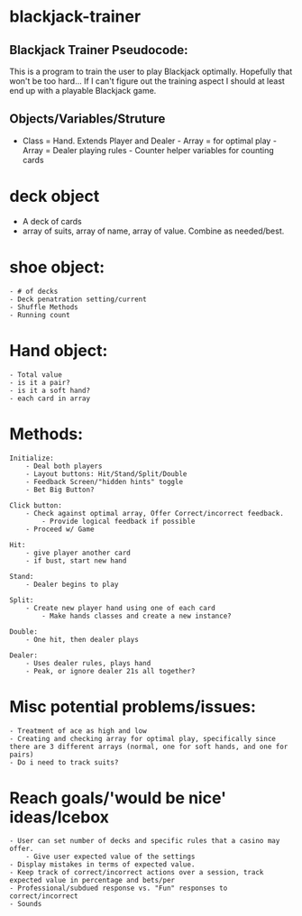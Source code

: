 # blackjack-trainer

## Blackjack Trainer Pseudocode:
This is a program to train the user to play Blackjack optimally. Hopefully that won't be too hard...
If I can't figure out the training aspect I should at least end up with a playable Blackjack game.


## Objects/Variables/Struture

   - Class = Hand. Extends Player and Dealer
    - Array = for optimal play
    - Array = Dealer playing rules
    - Counter helper variables for counting cards

# deck object
   - A deck of cards
   - array of suits, array of name, array of value. Combine as needed/best.
   
# shoe object:
    - # of decks
    - Deck penatration setting/current
    - Shuffle Methods
    - Running count

# Hand object:
    - Total value
    - is it a pair?
    - is it a soft hand?
    - each card in array

# Methods:

    Initialize:
        - Deal both players
        - Layout buttons: Hit/Stand/Split/Double
        - Feedback Screen/"hidden hints" toggle
        - Bet Big Button?

    Click button: 
        - Check against optimal array, Offer Correct/incorrect feedback.
            - Provide logical feedback if possible
        - Proceed w/ Game

    Hit: 
        - give player another card
        - if bust, start new hand

    Stand: 
        - Dealer begins to play

    Split: 
        - Create new player hand using one of each card
            - Make hands classes and create a new instance?

    Double: 
        - One hit, then dealer plays

    Dealer: 
        - Uses dealer rules, plays hand
        - Peak, or ignore dealer 21s all together?

# Misc potential problems/issues:
    - Treatment of ace as high and low
    - Creating and checking array for optimal play, specifically since there are 3 different arrays (normal, one for soft hands, and one for pairs)
    - Do i need to track suits?

# Reach goals/'would be nice' ideas/Icebox
    - User can set number of decks and specific rules that a casino may offer. 
        - Give user expected value of the settings
    - Display mistakes in terms of expected value.
    - Keep track of correct/incorrect actions over a session, track expected value in percentage and bets/per
    - Professional/subdued response vs. "Fun" responses to correct/incorrect
    - Sounds



